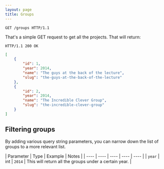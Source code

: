 ```yaml
---
layout: page
title: Groups
---
```


```http
GET /groups HTTP/1.1
```

That's a simple GET request to get all the projects. That will return:

```http
HTTP/1.1 200 OK
```

```json
[
	{
    	"id": 1,
    	"year": 2014,
    	"name": "The guys at the back of the lecture",
    	"slug": "the-guys-at-the-back-of-the-lecture"
    },
    {
    	"id": 2,
    	"year": 2014,
    	"name": "The Incredible Clever Group",
    	"slug": "the-incredible-clever-group"
    }
]
```

## Filtering groups

By adding various query string parameters, you can narrow down the list of groups to a more relevant list.

| Parameter | Type | Example | Notes |
| ---- | ---- | ---- | ---- | ---- |
| `year` | int | `2014` | This will return all the groups under a certain year. |